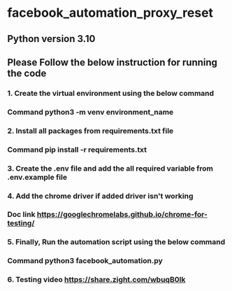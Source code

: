 # facebook_automation_proxy_reset

## Python version 3.10

## Please Follow the below instruction for running the code
### 1. Create the virtual environment using the below command
### Command python3 -m venv environment_name

### 2. Install all packages from requirements.txt file
### Command pip install -r requirements.txt

### 3. Create the .env file and add the all required variable from .env.example file

### 4. Add the chrome driver if added driver isn't working
### Doc link https://googlechromelabs.github.io/chrome-for-testing/

### 5. Finally, Run the automation script using the below command
### Command python3 facebook_automation.py

### 6. Testing video https://share.zight.com/wbuqB0lk

